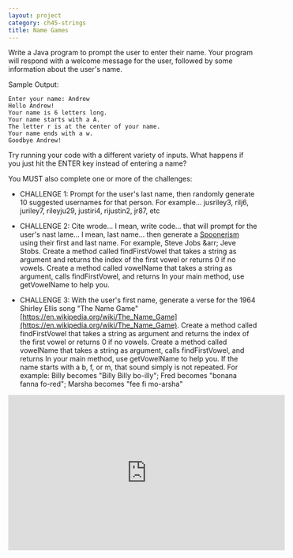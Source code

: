 ```yaml
---
layout: project
category: ch45-strings
title: Name Games
---
```



Write a Java program to prompt the user to enter their name. Your program will respond with a welcome message for the user, followed by some information about the user's name.

Sample Output:
```
Enter your name: Andrew
Hello Andrew!
Your name is 6 letters long.
Your name starts with a A.
The letter r is at the center of your name.
Your name ends with a w.
Goodbye Andrew!
```
Try running your code with a different variety of inputs. What happens if you just hit the ENTER key instead of entering a name?

You MUST also complete one or more of the challenges:

  - CHALLENGE 1: Prompt for the user's last name, then randomly generate 10 suggested usernames for that person. For example... jusriley3, rilj6, juriley7, rileyju29, justiri4, rijustin2, jr87, etc

  - CHALLENGE 2: Cite wrode... I mean, write code... that will prompt for the user's nast lame... I mean, last name... then generate a [Spoonerism](https://en.wikipedia.org/wiki/Spoonerism) using their first and last name. For example, Steve Jobs &arr; Jeve Stobs. Create a method called findFirstVowel that takes a string as argument and returns the index of the first vowel or returns 0 if no vowels. Create a method called vowelName that takes a string as argument, calls findFirstVowel, and returns In your main method, use getVowelName to help you.

  - CHALLENGE 3: With the user's first name, generate a verse for the 1964 Shirley Ellis song "The Name Game" [https://en.wikipedia.org/wiki/The_Name_Game](https://en.wikipedia.org/wiki/The_Name_Game). Create a method called findFirstVowel that takes a string as argument and returns the index of the first vowel or returns 0 if no vowels. Create a method called vowelName that takes a string as argument, calls findFirstVowel, and returns  In your main method, use getVowelName to help you. If the name starts with a b, f, or m, that sound simply is not repeated. For example: Billy becomes "Billy Billy bo-illy"; Fred becomes "bonana fanna fo-red"; Marsha becomes "fee fi mo-arsha"

<iframe width="560" height="315" src="https://drive.google.com/open?id=1NehR20x0yzheTYAEYxJ5W9-D6hbEbuqT" frameborder="0" allow="accelerometer; autoplay; encrypted-media; gyroscope; picture-in-picture" allowfullscreen></iframe>
